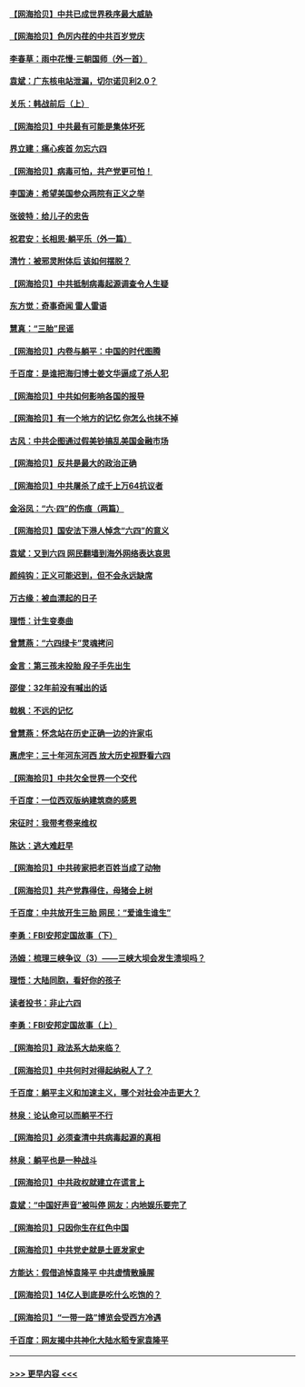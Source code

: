#### [【网海拾贝】中共已成世界秩序最大威胁](../pages/nsc993/n13028138.md?t=06180451) 
#### [【网海拾贝】色厉内荏的中共百岁党庆](../pages/nsc993/n13025582.md?t=06180451) 
#### [李春草：雨中花慢‧三朝国师（外一首）](../pages/nsc993/n13025567.md?t=06180451) 
#### [袁斌：广东核电站泄漏，切尔诺贝利2.0？](../pages/nsc993/n13025475.md?t=06180451) 
#### [关乐：韩战前后（上）](../pages/nsc993/n13025387.md?t=06180451) 
#### [【网海拾贝】中共最有可能是集体坏死](../pages/nsc993/n13023101.md?t=06180451) 
#### [界立建：痛心疾首 勿忘六四](../pages/nsc993/n13022339.md?t=06180451) 
#### [【网海拾贝】病毒可怕，共产党更可怕！](../pages/nsc993/n13020728.md?t=06180451) 
#### [李国涛：希望美国参众两院有正义之举](../pages/nsc993/n13020674.md?t=06180451) 
#### [张彼特：给儿子的忠告](../pages/nsc993/n13018934.md?t=06180451) 
#### [祝君安：长相思‧躺平乐（外一篇）](../pages/nsc993/n13018923.md?t=06180451) 
#### [清竹：被邪灵附体后 该如何摆脱？](../pages/nsc993/n13018877.md?t=06180451) 
#### [【网海拾贝】中共抵制病毒起源调查令人生疑](../pages/nsc993/n13017785.md?t=06180451) 
#### [东方觉：奇事奇闻 雷人雷语](../pages/nsc993/n13017577.md?t=06180451) 
#### [慧真：“三胎”民谣](../pages/nsc993/n13017394.md?t=06180451) 
#### [【网海拾贝】内卷与躺平：中国的时代图腾](../pages/nsc993/n13016128.md?t=06180451) 
#### [千百度：是谁把海归博士姜文华逼成了杀人犯](../pages/nsc993/n13015218.md?t=06180451) 
#### [【网海拾贝】中共如何影响各国的报导](../pages/nsc993/n13012599.md?t=06180451) 
#### [【网海拾贝】有一个地方的记忆 你怎么也抹不掉](../pages/nsc993/n13009802.md?t=06180451) 
#### [古风：中共企图通过假美钞搞乱美国金融市场](../pages/nsc993/n13009626.md?t=06180451) 
#### [【网海拾贝】反共是最大的政治正确](../pages/nsc993/n13007051.md?t=06180451) 
#### [【网海拾贝】中共屠杀了成千上万64抗议者](../pages/nsc993/n13002713.md?t=06180451) 
#### [金浴凤：“六·四”的伤痕（两篇）](../pages/nsc993/n13001719.md?t=06180451) 
#### [【网海拾贝】国安法下港人悼念“六四”的意义](../pages/nsc993/n13001039.md?t=06180451) 
#### [袁斌：又到六四 网民翻墙到海外网络表达哀思](../pages/nsc993/n13000995.md?t=06180451) 
#### [颜纯钩：正义可能迟到，但不会永远缺席](../pages/nsc993/n13000920.md?t=06180451) 
#### [万古缘：被血漂起的日子](../pages/nsc993/n13000914.md?t=06180451) 
#### [理悟：计生变奏曲](../pages/nsc993/n13000414.md?t=06180451) 
#### [曾慧燕：“六四绿卡”灵魂拷问](../pages/nsc993/n13000277.md?t=06180451) 
#### [金言：第三孩未投胎 段子手先出生](../pages/nsc993/n13000215.md?t=06180451) 
#### [邵俊：32年前没有喊出的话](../pages/nsc993/n13000181.md?t=06180451) 
#### [戟枫：不远的记忆](../pages/nsc993/n13000121.md?t=06180451) 
#### [曾慧燕：怀念站在历史正确一边的许家屯](../pages/nsc993/n13000073.md?t=06180451) 
#### [惠虎宇：三十年河东河西 放大历史视野看六四](../pages/nsc993/n13000018.md?t=06180451) 
#### [【网海拾贝】中共欠全世界一个交代](../pages/nsc993/n12998706.md?t=06180451) 
#### [千百度：一位西双版纳建筑商的感恩](../pages/nsc993/n12998487.md?t=06180451) 
#### [宋征时：我带考卷来维权](../pages/nsc993/n12994088.md?t=06180451) 
#### [陈达：逃大难赶早](../pages/nsc993/n12993569.md?t=06180451) 
#### [【网海拾贝】中共砖家把老百姓当成了动物](../pages/nsc993/n12993483.md?t=06180451) 
#### [【网海拾贝】共产党靠得住，母猪会上树](../pages/nsc993/n12990730.md?t=06180451) 
#### [千百度：中共放开生三胎 网民：“爱谁生谁生”](../pages/nsc993/n12990644.md?t=06180451) 
#### [李勇：FBI安邦定国故事（下）](../pages/nsc993/n12987854.md?t=06180451) 
#### [汤姆：梳理三峡争议（3）——三峡大坝会发生溃坝吗？](../pages/nsc993/n12989806.md?t=06180451) 
#### [理悟：大陆同胞，看好你的孩子](../pages/nsc993/n12989778.md?t=06180451) 
#### [读者投书：非止六四](../pages/nsc993/n12989673.md?t=06180451) 
#### [李勇：FBI安邦定国故事（上）](../pages/nsc993/n12987749.md?t=06180451) 
#### [【网海拾贝】政法系大劫来临？](../pages/nsc993/n12987596.md?t=06180451) 
#### [【网海拾贝】中共何时对得起纳税人了？](../pages/nsc993/n12985578.md?t=06180451) 
#### [千百度：躺平主义和加速主义，哪个对社会冲击更大？](../pages/nsc993/n12985512.md?t=06180451) 
#### [林泉：论认命可以而躺平不行](../pages/nsc993/n12985505.md?t=06180451) 
#### [【网海拾贝】必须查清中共病毒起源的真相](../pages/nsc993/n12984276.md?t=06180451) 
#### [林泉：躺平也是一种战斗](../pages/nsc993/n12984194.md?t=06180451) 
#### [【网海拾贝】中共政权就建立在谎言上](../pages/nsc993/n12981880.md?t=06180451) 
#### [袁斌：“中国好声音”被叫停 网友：内地娱乐要完了](../pages/nsc993/n12981826.md?t=06180451) 
#### [【网海拾贝】只因你生在红色中国](../pages/nsc993/n12979096.md?t=06180451) 
#### [【网海拾贝】中共党史就是土匪发家史](../pages/nsc993/n12976478.md?t=06180451) 
#### [方能达：假借追悼袁隆平 中共虚情散臊腥](../pages/nsc993/n12976396.md?t=06180451) 
#### [【网海拾贝】14亿人到底是吃什么吃饱的？](../pages/nsc993/n12974125.md?t=06180451) 
#### [【网海拾贝】“一带一路”博览会受西方冷遇](../pages/nsc993/n12971787.md?t=06180451) 
#### [千百度：网友揭中共神化大陆水稻专家袁隆平](../pages/nsc993/n12971733.md?t=06180451) 

----
#### [ >>> 更早内容 <<< ](../indexes/nsc993-earlier.md)
